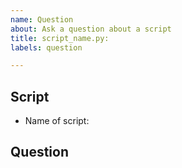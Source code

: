 ```yaml
---
name: Question
about: Ask a question about a script
title: script_name.py: 
labels: question

---
```


## Script

- Name of script: 

## Question
